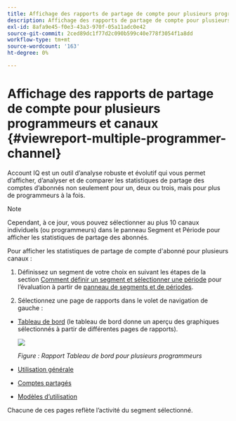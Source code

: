 ```yaml
---
title: Affichage des rapports de partage de compte pour plusieurs programmeurs et canaux
description: Affichage des rapports de partage de compte pour plusieurs programmeurs et canaux
exl-id: 8afa9e45-f0e3-43a3-970f-05a11adc0e42
source-git-commit: 2ced89dc1f77d2c090b599c40e778f3054f1a8dd
workflow-type: tm+mt
source-wordcount: '163'
ht-degree: 0%

---
```


# Affichage des rapports de partage de compte pour plusieurs programmeurs et canaux {#viewreport-multiple-programmer-channel}

Account IQ est un outil d’analyse robuste et évolutif qui vous permet d’afficher, d’analyser et de comparer les statistiques de partage des comptes d’abonnés non seulement pour un, deux ou trois, mais pour plus de programmeurs à la fois.

>[!NOTE]
>
>Cependant, à ce jour, vous pouvez sélectionner au plus 10 canaux individuels (ou programmeurs) dans le panneau Segment et Période pour afficher les statistiques de partage des abonnés.

Pour afficher les statistiques de partage de compte d&#39;abonné pour plusieurs canaux :

1. Définissez un segment de votre choix en suivant les étapes de la section [Comment définir un segment et sélectionner une période](/help/accountiq/howto-select-segment-timeframe.md) pour l’évaluation à partir de [panneau de segments et de périodes](/help/accountiq/segments-timeframe.md).

1. Sélectionnez une page de rapports dans le volet de navigation de gauche :

* [Tableau de bord](/help/accountiq/dashboard.md) (le tableau de bord donne un aperçu des graphiques sélectionnés à partir de différentes pages de rapports).

  ![](assets/mult-prog-dashboard.png)

  *Figure : Rapport Tableau de bord pour plusieurs programmeurs*

* [Utilisation générale](/help/accountiq/general-usage-reports.md)

* [Comptes partagés](/help/accountiq/shared-acc-reports.md)

* [Modèles d’utilisation](/help/accountiq/usage-patterns.md)

Chacune de ces pages reflète l’activité du segment sélectionné.
